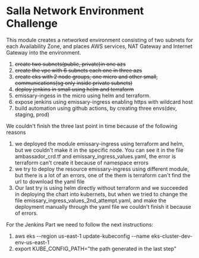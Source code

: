 # Salla Network Environment Challenge

This module creates a networked environment consisting of two subnets for each Availability Zone, and places
AWS services, NAT Gateway and Internet Gateway into the environment.

1. ~~create two subnets(public, private)in one azs~~
2. ~~create the vpc with 6 subnets each one in three azs~~
3. ~~create eks with 2 node groups, one micro and other small, communications(sg only inside private subnets)~~
4. ~~deploy jenkins in small using helm and terraform~~
5. emissary-ingess in the micro using helm and terraform.
6. expose jenkins using emissary-ingress enabling https with wildcard host
7. build automation using github actions, by creating three envs(dev, staging, prod)



 We couldn't finish the three last point in time because of the following reasons
 1. we deployed the module emissary-ingress using terraform and helm, but we couldn't make it in the specific node. 
You can see it in the file ambassador_crd.tf and emissary_ingress_values.yaml, the error is terraform can't create it
because of namespace errors
 2. we try to deploy the resource emissary-ingress using different module, but there is a lot of an errors, one of the them is terraform can't find
the url to download the yaml file
 3. Our last try is using helm directly without terraform and we succeeded in deploying the chart into kubernets, but when we 
tried to change the file emissary_ingress_values_2nd_attempt.yaml, and make the deployment manually through the yaml file we couldn't finish it 
because of errors.

For the Jenkins Part we need to follow the next instructions:

1. aws eks --region us-east-1 update-kubeconfig --name eks-cluster-dev-env-us-east-1
2. export KUBE_CONFIG_PATH="the path generated in the last step"

 